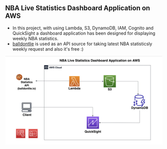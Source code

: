 ## NBA Live Statistics Dashboard Application on AWS

- In this project, with using Lambda, S3, DynamoDB, IAM, Cognito and QuickSight a dashboard application has been designed for displaying weekly NBA statistics.
- [balldontlie](https://www.balldontlie.io) is used as an API source for taking latest NBA statisticsly weekly request and also it's free :)

![MarineGEO circle logo](/architecture.png "MarineGEO logo")
